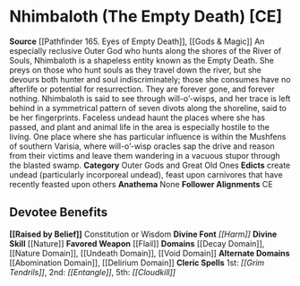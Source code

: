 ﻿---
ability:
- Constitution
- Wisdom
ability_boost:
- Constitution
- Wisdom
alignment: CE
deity:
- '[[DATABASE/deity/Nhimbaloth|Nhimbaloth]]'
deity_category: Outer Gods and Great Old Ones
divine_font: Harm
domain:
- '[[DATABASE/domain/Abomination Domain|Abomination]]'
- '[[DATABASE/domain/Decay Domain|Decay]]'
- '[[DATABASE/domain/Delirium Domain|Delirium]]'
- '[[DATABASE/domain/Nature Domain|Nature]]'
- '[[DATABASE/domain/Undeath Domain|Undeath]]'
- '[[DATABASE/domain/Void Domain|Void]]'
favored_weapon: '[[DATABASE/weapon/Flail|Flail]]'
follower_alignment:
- CE
id: '163'
name: Nhimbaloth
rarity: Common
skill:
- '[[DATABASE/skill/Nature|Nature]]'
source: '[[DATABASE/source/Pathfinder 165. Eyes of Empty Death|Pathfinder #165: Eyes
  of Empty Death]]'
trait: null
type: Deity

---
# Nhimbaloth (The Empty Death) [CE]

**Source** [[Pathfinder 165. Eyes of Empty Death]], [[Gods & Magic]] 
An especially reclusive Outer God who hunts along the shores of the River of Souls, Nhimbaloth is a shapeless entity known as the Empty Death. She preys on those who hunt souls as they travel down the river, but she devours both hunter and soul indiscriminately; those she consumes have no afterlife or potential for resurrection. They are forever gone, and forever nothing.
 Nhimbaloth is said to see through will-o’-wisps, and her trace is left behind in a symmetrical pattern of seven divots along the shoreline, said to be her fingerprints. Faceless undead haunt the places where she has passed, and plant and animal life in the area is especially hostile to the living. One place where she has particular influence is within the Mushfens of southern Varisia, where will-o’-wisp oracles sap the drive and reason from their victims and leave them wandering in a vacuous stupor through the blasted swamp.
**Category** Outer Gods and Great Old Ones
**Edicts** create undead (particularly incorporeal undead), feast upon carnivores that have recently feasted upon others
**Anathema** None
**Follower Alignments** CE

## Devotee Benefits

**[[Raised by Belief]]** Constitution or Wisdom
**Divine Font** _[[Harm]]_
**Divine Skill** [[Nature]]
**Favored Weapon** [[Flail]]
**Domains** [[Decay Domain]], [[Nature Domain]], [[Undeath Domain]], [[Void Domain]]
**Alternate Domains** [[Abomination Domain]], [[Delirium Domain]]
**Cleric Spells** 1st: _[[Grim Tendrils]]_, 2nd: _[[Entangle]]_, 5th: _[[Cloudkill]]_